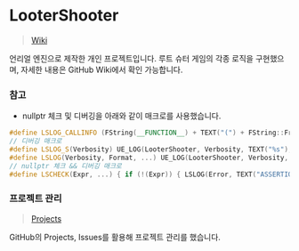 # LooterShooter
> [Wiki](https://github.com/chocobubble/LooterShooter/wiki)
> 
언리얼 엔진으로 제작한 개인 프로젝트입니다.
루트 슈터 게임의 각종 로직을 구현했으며, 자세한 내용은 GitHub Wiki에서 확인 가능합니다.



### 참고
- nullptr 체크 및 디버깅을 아래와 같이 매크로를 사용했습니다.

```cpp
#define LSLOG_CALLINFO (FString(__FUNCTION__) + TEXT("(") + FString::FromInt(__LINE__) + TEXT(")"))
// 디버깅 매크로
#define LSLOG_S(Verbosity) UE_LOG(LooterShooter, Verbosity, TEXT("%s"), *LSLOG_CALLINFO)
#define LSLOG(Verbosity, Format, ...) UE_LOG(LooterShooter, Verbosity, TEXT("%s %s"), *LSLOG_CALLINFO, *FString::Printf(Format, ##__VA_ARGS__))
// nullptr 체크 && 디버깅 매크로
#define LSCHECK(Expr, ...) { if (!(Expr)) { LSLOG(Error, TEXT("ASSERTION : %s"), TEXT("'"#Expr"'")); return __VA_ARGS__;}}
```

### 프로젝트 관리
> [Projects](https://github.com/users/chocobubble/projects/2)

GitHub의 Projects, Issues를 활용해 프로젝트 관리를 했습니다.


